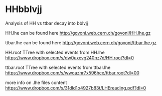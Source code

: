 # HHbblvjj
Analysis of HH vs ttbar decay into bblvjj 

HH.lhe can be found here     http://govoni.web.cern.ch/govoni/HH.lhe.gz

ttbar.lhe can be found here  http://govoni.web.cern.ch/govoni/ttbar.lhe.gz

HH.root    TTree with selected events from HH.lhe  https://www.dropbox.com/s/dw0uxevg240nz7d/HH.root?dl=0

ttbar.root TTree with selected events from ttbar.lhe https://www.dropbox.com/s/wwoazhr7x596hce/ttbar.root?dl=00

more info on .lhe files content  https://www.dropbox.com/s/31dld1o4927b83t/LHEreading.pdf?dl=0
